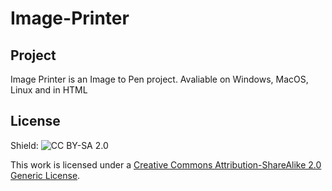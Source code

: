 # Image-Printer
## Project
Image Printer is an Image to Pen project.
Avaliable on Windows, MacOS, Linux and in HTML
## License
Shield: ![CC BY-SA 2.0][cc-by-sa-shield]

This work is licensed under a [Creative Commons Attribution-ShareAlike 2.0 Generic License][cc-by-sa].

[cc-by-sa]: http://creativecommons.org/licenses/by-sa/2.0/
[cc-by-sa-shield]: https://img.shields.io/badge/License-CC%20BY--SA%202.0-lightgrey.svg
